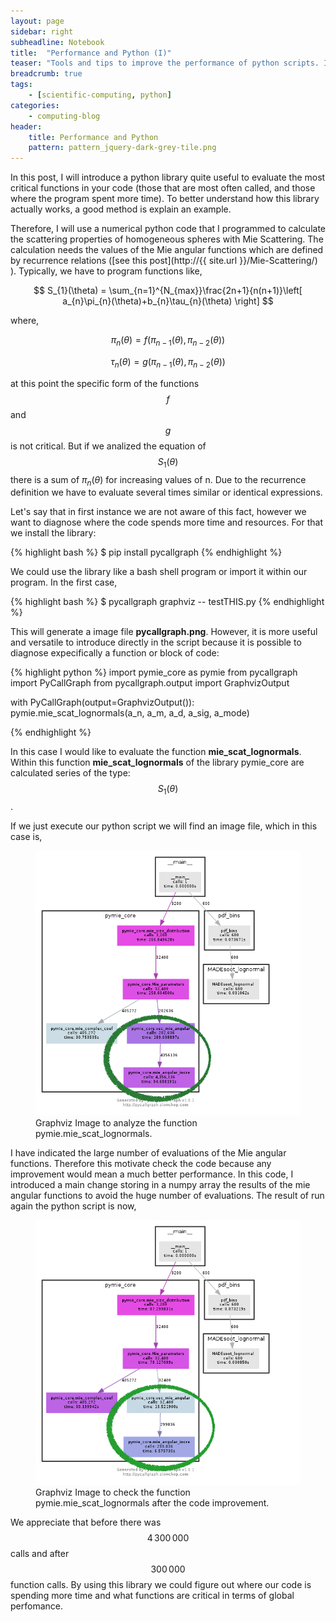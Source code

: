 ```yaml
---
layout: page
sidebar: right
subheadline: Notebook
title:  "Performance and Python (I)"
teaser: "Tools and tips to improve the performance of python scripts. In this post is explained the library pycallgraph that can be used as an stand-alone command line or within our Python code. The use is illustrated with a real algorithm."
breadcrumb: true
tags:
    - [scientific-computing, python]
categories:
    - computing-blog
header:
    title: Performance and Python 
    pattern: pattern_jquery-dark-grey-tile.png
---
```


In this post, I will introduce a python library quite useful to evaluate the most critical functions in your code (those that are most often called, and those where the program spent more time). To better understand how this library actually works, a good method is explain an example.


Therefore, I will use a numerical python code that I programmed to calculate the scattering properties of homogeneous spheres with Mie Scattering. The calculation needs the values of the Mie angular functions which are defined by recurrence relations ([see this post](http://{{ site.url }}/Mie-Scattering/) ). Typically, we have to program functions like,

$$
S_{1}(\theta) = \sum_{n=1}^{N_{max}}\frac{2n+1}{n(n+1)}\left[ a_{n}\pi_{n}(\theta)+b_{n}\tau_{n}(\theta) \right]
$$

where,

$$
\pi_{n}(\theta)=f(\pi_{n-1}(\theta),\pi_{n-2}(\theta))
$$

$$
\tau_{n}(\theta)=g(\pi_{n-1}(\theta),\pi_{n-2}(\theta))
$$


at this point the specific form of the functions $$f$$ and $$g$$ is not critical. But if we analized the equation of $$S_{1}(\theta)$$ there is a sum of $\pi_{n}(\theta)$ for increasing values of n. Due to the recurrence definition we have to evaluate several times similar or identical expressions.


Let's say that in first instance we are not aware of this fact, however we want to diagnose where the code spends more time and resources. For that we install the library:

{% highlight bash %}
$ pip install pycallgraph
{% endhighlight %}

We could use the library like a bash shell program or import it within our program. In the first case,

{% highlight bash %}
$ pycallgraph graphviz -- testTHIS.py
{% endhighlight %}

This will generate a image file **pycallgraph.png**. However, it is more useful and versatile to introduce directly in the script because it is possible to diagnose expecifically a function or block of code: 

{% highlight python %}
import pymie_core as pymie
from pycallgraph import PyCallGraph
from pycallgraph.output import GraphvizOutput

with PyCallGraph(output=GraphvizOutput()):
    pymie.mie_scat_lognormals(a_n, a_m, a_d, a_sig, a_mode)

{% endhighlight %}

In this case I would like to evaluate the function **mie_scat_lognormals**. Within this function **mie_scat_lognormals** of the library pymie_core are calculated series of the type: $$S_{1}(\theta)$$. 

If we just execute our python script we will find an image file, which in this case is,

<figure>
<img src="/images/pycallgraph_before_2.png">
	<figcaption><a title="Graphviz Image">Graphviz Image to analyze the function pymie.mie_scat_lognormals.</a></figcaption>
</figure>

I have indicated the large number of evaluations of the Mie angular functions. Therefore this motivate check the code because any improvement would mean a much better performance. In this code, I introduced a main change storing in a numpy array the results of the mie angular functions to avoid the huge number of evaluations. The result of run again the python script is now,


<figure>
<img src="/images/pycallgraph_2.png">
	<figcaption><a title="Graphviz Image">Graphviz Image to check the function pymie.mie_scat_lognormals after the code improvement.</a></figcaption>
</figure>

We appreciate that before there was $$4\,300\,000$$  calls and after $$300\,000$$ function calls. By using this library we could figure out where our code is spending more time and what functions are critical in terms of global perfomance.  


